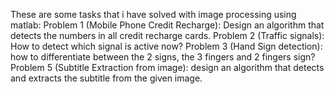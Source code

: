 These are some tasks that i have solved with image processing using matlab:
  Problem 1 (Mobile Phone Credit Recharge):  Design an algorithm that detects the numbers in all credit recharge cards.
  Problem 2 (Traffic signals): How to detect which signal is active now?
  Problem 3 (Hand Sign detection): how to differentiate between the 2 signs, the 3 fingers and 2 fingers sign?
  Problem 5 (Subtitle Extraction from image): design an algorithm that detects and extracts the subtitle from the given image.

